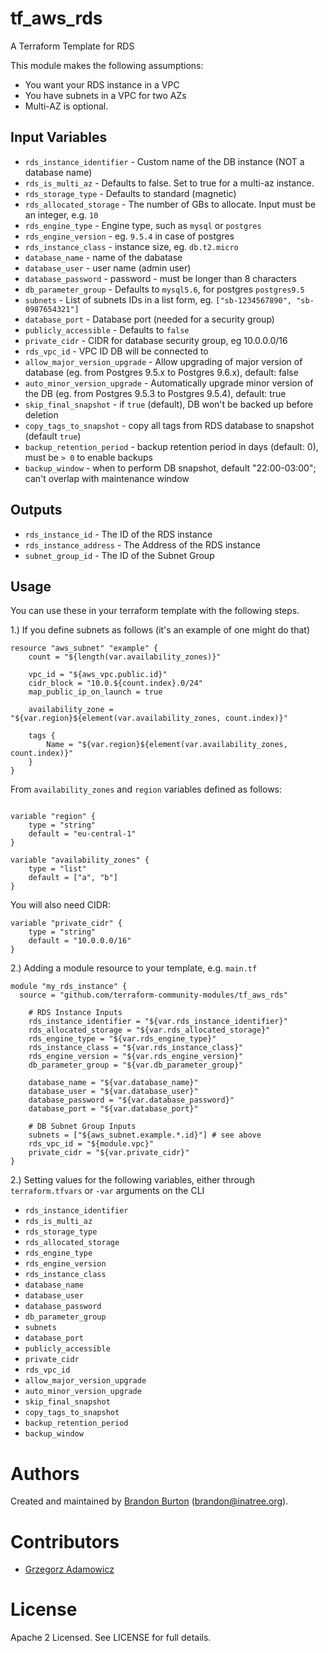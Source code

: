 # tf_aws_rds

A Terraform Template for RDS

This module makes the following assumptions:
* You want your RDS instance in a VPC
* You have subnets in a VPC for two AZs
* Multi-AZ is optional.

## Input Variables

- `rds_instance_identifier` - Custom name of the DB instance (NOT a database name)
- `rds_is_multi_az` - Defaults to false. Set to true for a multi-az
  instance.
- `rds_storage_type` - Defaults to standard (magnetic)
- `rds_allocated_storage` - The number of GBs to allocate. Input must be an
  integer, e.g. `10`
- `rds_engine_type` - Engine type, such as `mysql` or `postgres`
- `rds_engine_version` - eg. `9.5.4` in case of postgres
- `rds_instance_class` - instance size, eg. `db.t2.micro`
- `database_name` - name of the dabatase
- `database_user` - user name (admin user)
- `database_password` - password - must be longer than 8 characters
- `db_parameter_group` - Defaults to `mysql5.6`, for postgres `postgres9.5`
- `subnets` - List of subnets IDs in a list form, eg. `["sb-1234567890", "sb-0987654321"]`
- `database_port` - Database port (needed for a security group)
- `publicly_accessible` - Defaults to `false`
- `private_cidr` - CIDR for database security group, eg 10.0.0.0/16
- `rds_vpc_id` - VPC ID DB will be connected to
- `allow_major_version_upgrade` - Allow upgrading of major version of database (eg. from Postgres 9.5.x to Postgres 9.6.x), default: false
- `auto_minor_version_upgrade` - Automatically upgrade minor version of the DB (eg. from Postgres 9.5.3 to Postgres 9.5.4), default: true
- `skip_final_snapshot` - if `true` (default), DB won't be backed up before deletion
- `copy_tags_to_snapshot` - copy all tags from RDS database to snapshot (default `true`)
- `backup_retention_period` - backup retention period in days (default: 0), must be `> 0` to enable backups
- `backup_window` - when to perform DB snapshot, default "22:00-03:00"; can't overlap with maintenance window

## Outputs

- `rds_instance_id` - The ID of the RDS instance
- `rds_instance_address` - The Address of the RDS instance
- `subnet_group_id` - The ID of the Subnet Group

## Usage

You can use these in your terraform template with the following steps.

1.) If you define subnets as follows (it's an example of one might do that)
```
resource "aws_subnet" "example" {
    count = "${length(var.availability_zones)}"

    vpc_id = "${aws_vpc.public.id}"
    cidr_block = "10.0.${count.index}.0/24"
    map_public_ip_on_launch = true

    availability_zone = "${var.region}${element(var.availability_zones, count.index)}"

    tags {
        Name = "${var.region}${element(var.availability_zones, count.index)}"
    }
}
```

From `availability_zones` and `region` variables defined as follows:
```

variable "region" {
    type = "string"
    default = "eu-central-1"
}

variable "availability_zones" {
    type = "list"
    default = ["a", "b"]
}
```

You will also need CIDR:
```
variable "private_cidr" {
    type = "string"
    default = "10.0.0.0/16"
}
```

2.) Adding a module resource to your template, e.g. `main.tf`

```
module "my_rds_instance" {
  source = "github.com/terraform-community-modules/tf_aws_rds"

    # RDS Instance Inputs
    rds_instance_identifier = "${var.rds_instance_identifier}"
    rds_allocated_storage = "${var.rds_allocated_storage}"
    rds_engine_type = "${var.rds_engine_type}"
    rds_instance_class = "${var.rds_instance_class}"
    rds_engine_version = "${var.rds_engine_version}"
    db_parameter_group = "${var.db_parameter_group}"

    database_name = "${var.database_name}"
    database_user = "${var.database_user}"
    database_password = "${var.database_password}"
    database_port = "${var.database_port}"

    # DB Subnet Group Inputs
    subnets = ["${aws_subnet.example.*.id}"] # see above
    rds_vpc_id = "${module.vpc}"
    private_cidr = "${var.private_cidr}"
}
```

2.) Setting values for the following variables, either through `terraform.tfvars` or `-var` arguments on the CLI

- `rds_instance_identifier`
- `rds_is_multi_az`
- `rds_storage_type`
- `rds_allocated_storage`
- `rds_engine_type`
- `rds_engine_version`
- `rds_instance_class`
- `database_name`
- `database_user`
- `database_password`
- `db_parameter_group`
- `subnets`
- `database_port`
- `publicly_accessible`
- `private_cidr`
- `rds_vpc_id`
- `allow_major_version_upgrade`
- `auto_minor_version_upgrade`
- `skip_final_snapshot`
- `copy_tags_to_snapshot`
- `backup_retention_period`
- `backup_window`

# Authors

Created and maintained by [Brandon Burton](https://github.com/solarce)
(brandon@inatree.org).

# Contributors

* [Grzegorz Adamowicz](https://github.com/gstlt)

# License

Apache 2 Licensed. See LICENSE for full details.
